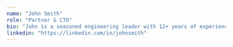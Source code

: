 ```yaml
---
name: "John Smith"
role: "Partner & CTO"
bio: "John is a seasoned engineering leader with 12+ years of experience building distributed systems at scale. He has led engineering teams at unicorn startups and has deep expertise in cloud infrastructure, DevOps, and technical architecture. John helps our portfolio companies build robust, scalable technology foundations."
linkedin: "https://linkedin.com/in/johnsmith"
---
```

